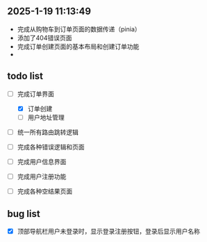 ## 2025-1-19 11:13:49

- 完成从购物车到订单页面的数据传递（pinia）
- 添加了404错误页面
- 完成订单创建页面的基本布局和创建订单功能
- 




## todo list
- [ ] 完成订单界面
    - [x] 订单创建
    - [ ] 用户地址管理 

- [ ] 统一所有路由跳转逻辑
- [ ] 完成各种错误逻辑和页面
- [ ] 完成用户信息界面
- [ ] 完成用户注册功能
- [ ] 完成各种空结果页面


## bug list
- [x] 顶部导航栏用户未登录时，显示登录注册按钮，登录后显示用户名称